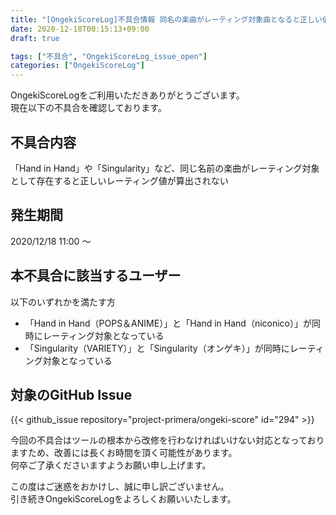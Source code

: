 ```yaml
---
title: "[OngekiScoreLog]不具合情報 同名の楽曲がレーティング対象曲となると正しい値が表示されない"
date: 2020-12-18T00:15:13+09:00
draft: true

tags: ["不具合", "OngekiScoreLog_issue_open"]
categories: ["OngekiScoreLog"]
---
```


OngekiScoreLogをご利用いただきありがとうございます。  
現在以下の不具合を確認しております。

<!--more-->

<!-- ## 追記

本不具合の修正が完了いたしました。  
ご利用中の皆様にご迷惑をおかけしましたことを深くお詫び申し上げます。 -->

## 不具合内容

「Hand in Hand」や「Singularity」など、同じ名前の楽曲がレーティング対象として存在すると正しいレーティング値が算出されない

## 発生期間

2020/12/18 11:00 ～

## 本不具合に該当するユーザー

以下のいずれかを満たす方

- 「Hand in Hand（POPS＆ANIME）」と「Hand in Hand（niconico）」が同時にレーティング対象となっている
- 「Singularity（VARIETY）」と「Singularity（オンゲキ）」が同時にレーティング対象となっている

## 対象のGitHub Issue

{{< github_issue repository="project-primera/ongeki-score" id="294" >}}

今回の不具合はツールの根本から改修を行わなければいけない対応となっておりますため、改善には長くお時間を頂く可能性があります。  
何卒ご了承くださいますようお願い申し上げます。

この度はご迷惑をおかけし、誠に申し訳ございません。  
引き続きOngekiScoreLogをよろしくお願いいたします。
